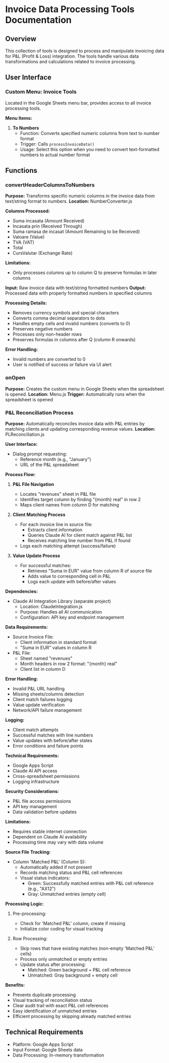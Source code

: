 # Invoice Data Processing Tools Documentation

## Overview
This collection of tools is designed to process and manipulate invoicing data for P&L (Profit & Loss) integration. The tools handle various data transformations and calculations related to invoice processing.

## User Interface

### Custom Menu: Invoice Tools
Located in the Google Sheets menu bar, provides access to all invoice processing tools.

**Menu Items:**
1. **To Numbers**
   - Function: Converts specified numeric columns from text to number format
   - Trigger: Calls `processInvoiceData()`
   - Usage: Select this option when you need to convert text-formatted numbers to actual number format

## Functions

### convertHeaderColumnsToNumbers
**Purpose:** Transforms specific numeric columns in the invoice data from text/string format to numbers.
**Location:** NumberConverter.js

**Columns Processed:**
- Suma incasata (Amount Received)
- Incasata prin (Received Through)
- Suma ramasa de incasat (Amount Remaining to be Received)
- Valoare (Value)
- TVA (VAT)
- Total
- CursValutar (Exchange Rate)

**Limitations:**
- Only processes columns up to column Q to preserve formulas in later columns

**Input:** Raw invoice data with text/string formatted numbers
**Output:** Processed data with properly formatted numbers in specified columns

**Processing Details:**
- Removes currency symbols and special characters
- Converts comma decimal separators to dots
- Handles empty cells and invalid numbers (converts to 0)
- Preserves negative numbers
- Processes only non-header rows
- Preserves formulas in columns after Q (column R onwards)

**Error Handling:**
- Invalid numbers are converted to 0
- User is notified of success or failure via UI alert

### onOpen
**Purpose:** Creates the custom menu in Google Sheets when the spreadsheet is opened.
**Location:** Menu.js
**Trigger:** Automatically runs when the spreadsheet is opened

### P&L Reconciliation Process
**Purpose:** Automatically reconciles invoice data with P&L entries by matching clients and updating corresponding revenue values.
**Location:** PLReconciliation.js

**User Interface:**
- Dialog prompt requesting:
  - Reference month (e.g., "January")
  - URL of the P&L spreadsheet

**Process Flow:**
1. **P&L File Navigation**
   - Locates "revenues" sheet in P&L file
   - Identifies target column by finding "{month} real" in row 2
   - Maps client names from column D for matching

2. **Client Matching Process**
   - For each invoice line in source file:
     - Extracts client information
     - Queries Claude AI for client match against P&L list
     - Receives matching line number from P&L if found
   - Logs each matching attempt (success/failure)

3. **Value Update Process**
   - For successful matches:
     - Retrieves "Suma in EUR" value from column R of source file
     - Adds value to corresponding cell in P&L
     - Logs each update with before/after values

**Dependencies:**
- Claude AI Integration Library (separate project)
  - Location: ClaudeIntegration.js
  - Purpose: Handles all AI communication
  - Configuration: API key and endpoint management

**Data Requirements:**
- Source Invoice File:
  - Client information in standard format
  - "Suma in EUR" values in column R
- P&L File:
  - Sheet named "revenues"
  - Month headers in row 2 format: "{month} real"
  - Client list in column D

**Error Handling:**
- Invalid P&L URL handling
- Missing sheets/columns detection
- Client match failures logging
- Value update verification
- Network/API failure management

**Logging:**
- Client match attempts
- Successful matches with line numbers
- Value updates with before/after states
- Error conditions and failure points

**Technical Requirements:**
- Google Apps Script
- Claude AI API access
- Cross-spreadsheet permissions
- Logging infrastructure

**Security Considerations:**
- P&L file access permissions
- API key management
- Data validation before updates

**Limitations:**
- Requires stable internet connection
- Dependent on Claude AI availability
- Processing time may vary with data volume

**Source File Tracking:**
- Column 'Matched P&L' (Column S):
  - Automatically added if not present
  - Records matching status and P&L cell references
  - Visual status indicators:
    - Green: Successfully matched entries with P&L cell reference (e.g., "AX12")
    - Gray: Unmatched entries (empty cell)

**Processing Logic:**
1. Pre-processing:
   - Check for 'Matched P&L' column, create if missing
   - Initialize color coding for visual tracking

2. Row Processing:
   - Skip rows that have existing matches (non-empty 'Matched P&L' cells)
   - Process only unmatched or empty entries
   - Update status after processing:
     - Matched: Green background + P&L cell reference
     - Unmatched: Gray background + empty cell

**Benefits:**
- Prevents duplicate processing
- Visual tracking of reconciliation status
- Clear audit trail with exact P&L cell references
- Easy identification of unmatched entries
- Efficient processing by skipping already matched entries

## Technical Requirements
- Platform: Google Apps Script
- Input Format: Google Sheets data
- Data Processing: In-memory transformation 